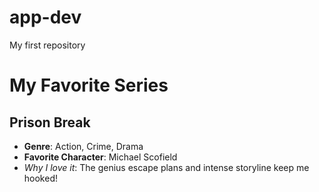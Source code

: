 # app-dev
My first repository
# My Favorite Series  
## Prison Break  
- **Genre**: Action, Crime, Drama  
- **Favorite Character**: Michael Scofield  
- *Why I love it*: The genius escape plans and intense storyline keep me hooked!  
